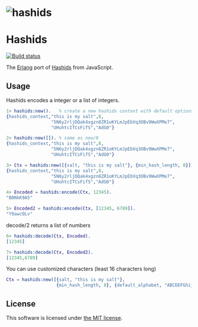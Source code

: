 # ![hashids](http://www.hashids.org.s3.amazonaws.com/public/img/hashids.png "Hashids")

Hashids
=======
[![Build status](https://travis-ci.org/snaiper80/hashids-erlang.svg "Build status")](https://travis-ci.org/snaiper80/hashids-erlang)

The [Erlang][1] port of [Hashids][2] from JavaScript.

  [1]: http://www.erlang.org/
  [2]: http://www.hashids.org/


## Usage

Hashids encodes a integer or a list of integers.

```erlang
1> hashids:new().   % create a new hashids context with default options
{hashids_context,"this is my salt",8,
                 "5N6y2rljDQak4xgzn8ZR1oKYLmJpEbVq3OBv9WwXPMe7",
                 "UHuhtcITCsFifS","AdG0"}

2> hashids:new([]). % same as new/0
{hashids_context,"this is my salt",8,
                 "5N6y2rljDQak4xgzn8ZR1oKYLmJpEbVq3OBv9WwXPMe7",
                 "UHuhtcITCsFifS","AdG0"}

3> Ctx = hashids:new([{salt, "this is my salt"}, {min_hash_length, 8}]).
{hashids_context,"this is my salt",8,
                 "5N6y2rljDQak4xgzn8ZR1oKYLmJpEbVq3OBv9WwXPMe7",
                 "UHuhtcITCsFifS","AdG0"}

4> Encoded = hashids:encode(Ctx, 12345).
"B0NkK9A5"

5> Encoded2 = hashids:encode(Ctx, [12345, 6789]).
"Y9awcOLv"
```

decode/2 returns a list of numbers 

```erlang
6> hashids:decode(Ctx, Encoded).
[12345]

7> hashids:decode(Ctx, Encoded2).
[12345,6789]
```

You can use customized characters (least 16 characters long)

```erlang
Ctx = hashids:new([{salt, "this is my salt"}, 
                   {min_hash_length, 8}, {default_alphabet, "ABCDEFGhijklmn34567890-:"}]).
```

## License

This software is licensed under [the MIT license](LICENSE).